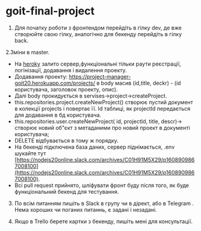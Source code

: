 # goit-final-project

1. Для початку роботи з фронтендом перейдіть в гілку dev, де вже створюйте свою гілку, аналогічно для бекенду перейдіть в гілку back.

2.Зміни в master.
- На [heroky](dashboard.heroku.com) залито сервер,функціональні тільки раути реєстрації, логінізації, додавання і видалення проекту.
- Додавання проекту: https://project-manager-goit20.herokuapp.com/projects/ в body масив (id,title, deckr) - (id користувача, заголовок проекту, опис). 
- Далі body прокидується в servises->project->createProject.
- this.repositories.project.createNewProject() створює пустий документ в колекції projects і повертає її. Id таблиці, як projectId передається для додавання в бд користувача.
- this.repositories.user.createNewProject( id, projectId, title, descr)-> створює новий об"єкт з метаданими про новий проект в документі користувача;
- DELETE відбувається в тому ж порядку.
- На бекенді підключена база даних, сервер піднімається, .env шукайте тут [https://nodejs20online.slack.com/archives/C01H91M5X29/p1608909867008100](https://nodejs20online.slack.com/archives/C01H91M5X29/p1608909867008100).
 - Всі pull request прийнято, шліфувати фронт буду після того, як буде функціональний бекенд для тестування.

3. По всім питанням пишіть в Slack в групу чи в дірект, або в Telegram . Нема хороших чи поганих питаннь, є задані і незадані.

4. Якщо в Trello берете картки з бекенду, пишіть мені для консультації.



